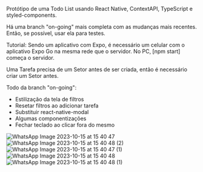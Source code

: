 Protótipo de uma Todo List usando React Native, ContextAPI, TypeScript e styled-components.

Há uma branch "on-going" mais completa com as mudanças mais recentes.
Então, se possível, usar ela para testes.

Tutorial:
Sendo um aplicativo com Expo, é necessário um celular com o aplicativo Expo Go na mesma rede que o servidor.
No PC, [npm start] começa o servidor.

Uma Tarefa precisa de um Setor antes de ser criada, então é necessário criar um Setor antes.

Todo da branch "on-going":
- Estilização da tela de filtros
- Resetar filtros ao adicionar tarefa
- Substituir react-native-modal
- Algumas componentizações
- Fechar teclado ao clicar fora do mesmo

![WhatsApp Image 2023-10-15 at 15 40 47](https://github.com/Artotz/task-app/assets/25996708/cdc967b0-4597-4981-9702-ffbe87f47c68)
![WhatsApp Image 2023-10-15 at 15 40 48 (2)](https://github.com/Artotz/task-app/assets/25996708/1b6df23a-6106-4a62-8fc9-a1e67ffe2541)
![WhatsApp Image 2023-10-15 at 15 40 47 (1)](https://github.com/Artotz/task-app/assets/25996708/106656b4-ecf6-47df-bad1-941cf00e71e1)
![WhatsApp Image 2023-10-15 at 15 40 48](https://github.com/Artotz/task-app/assets/25996708/b397547a-414d-44ea-b24f-d773557af387)
![WhatsApp Image 2023-10-15 at 15 40 48 (1)](https://github.com/Artotz/task-app/assets/25996708/0c9a24e9-4600-4756-8187-51433654c0b7)
